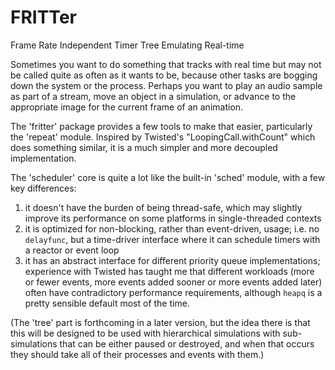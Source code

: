 # FRITTer

Frame
Rate
Independent
Timer
Tree
Emulating
Real-time

Sometimes you want to do something that tracks with real time but may not be
called quite as often as it wants to be, because other tasks are bogging down
the system or the process. Perhaps you want to play an audio sample as part of
a stream, move an object in a simulation, or advance to the appropriate image
for the current frame of an animation.

The 'fritter' package provides a few tools to make that easier, particularly
the 'repeat' module.  Inspired by Twisted's "LoopingCall.withCount" which does
something similar, it is a much simpler and more decoupled implementation.

The 'scheduler' core is quite a lot like the built-in 'sched' module, with a
few key differences:

1. it doesn't have the burden of being thread-safe, which may slightly improve
   its performance on some platforms in single-threaded contexts
2. it is optimized for non-blocking, rather than event-driven, usage; i.e. no
   `delayfunc`, but a time-driver interface where it can schedule timers with a
   reactor or event loop
3. it has an abstract interface for different priority queue implementations;
   experience with Twisted has taught me that different workloads (more or
   fewer events, more events added sooner or more events added later) often
   have contradictory performance requirements, although `heapq` is a pretty
   sensible default most of the time.

(The 'tree' part is forthcoming in a later version, but the idea there is that
this will be designed to be used with hierarchical simulations with
sub-simulations that can be either paused or destroyed, and when that occurs
they should take all of their processes and events with them.)
